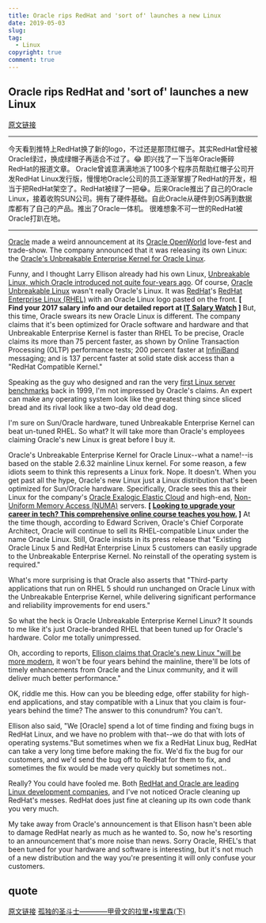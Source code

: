 ```yaml
---
title: Oracle rips RedHat and 'sort of' launches a new Linux
date: 2019-05-03
slug:
tag:
  - Linux
copyright: true
comment: true
---
```


## Oracle rips RedHat and 'sort of' launches a new Linux

[原文链接](https://www.computerworld.com/article/2469218/oracle-rips-red-hat-and--sort-of--launches-a-new-linux.html)

----

今天看到推特上RedHat换了新的logo，不过还是那顶红帽子。其实RedHat曾经被Oracle绿过，换成绿帽子再适合不过了。😂
即兴找了一下当年Oracle撕碎RedHat的报道文章。
Oracle曾诚意满满地派了100多个程序员帮助红帽子公司开发RedHat Linux发行版，慢慢地Oracle公司的员工逐渐掌握了RedHat的开发，相当于把RedHat架空了。RedHat被绿了一把😂。后来Oracle推出了自己的Oracle Linux，接着收购SUN公司。拥有了硬件基础。自此Oracle从硬件到OS再到数据库都有了自己的产品。推出了Oracle一体机。
很难想象不可一世的RedHat被Oracle打趴在地。

----

[Oracle](http://www.oracle.com) made a weird announcement at its [Oracle OpenWorld](http://www.oracle.com/us/openworld/splash/index.html) love-fest and trade-show. The company announced that it was releasing its own Linux: the [Oracle's Unbreakable Enterprise Kernel for Oracle Linux](http://www.marketwatch.com/story/oracle-debuts-oracles-unbreakable-enterprise-kernel-for-oracle-linux-2010-09-20-111130).

Funny, and I thought Larry Ellison already had his own Linux, [Unbreakable Linux, which Oracle introduced not quite four-years ago](http://practical-tech.com/uncategorized/oracles-red-hat-rip-off/). Of course, [Oracle Unbreakable Linux](http://www.oracle.com/us/technologies/linux/index.html) wasn't really Oracle's Linux. It was [RedHat](http://www.RedHat.com)'s [RedHat Enterprise Linux (RHEL)](http://www.RedHat.com/rhel) with an Oracle Linux logo pasted on the front.
**[ Find your 2017 salary info and our detailed report at [IT Salary Watch](http://www.computerworld.com/category/it-salary-watch/) ]**
But, this time, Oracle swears its new Oracle Linux is different. The company claims that it's been optimized for Oracle software and hardware and that Unbreakable Enterprise Kernel is faster than RHEL To be precise, Oracle claims its more than 75 percent faster, as shown by Online Transaction Processing (OLTP) performance tests; 200 percent faster at [InfiniBand](http://www.infinibandta.org/) messaging; and is 137 percent faster at solid state disk access than a "RedHat Compatible Kernel."

Speaking as the guy who designed and ran the very [first Linux server benchmarks](http://practical-tech.com/infrastructure/linux-up-close-time-to-switch) back  in 1999, I'm not impressed by Oracle's claims. An expert can make any operating system look like the greatest thing since sliced bread and its rival look like a two-day old dead dog.

I'm sure on Sun/Oracle hardware, tuned Unbreakable Enterprise Kernel can beat un-tuned RHEL. So what? It will take more than Oracle's employees claiming Oracle's new Linux is great before I buy it.

Oracle's Unbreakable Enterprise Kernel for Oracle Linux--what a name!--is based on the stable 2.6.32 mainline Linux kernel. For some reason, a few idiots seem to think this represents a Linux fork. Nope. It doesn't. When you get past all the hype, Oracle's new Linux just a Linux distribution that's been optimized for Sun/Oracle hardware. Specifically, Oracle sees this as their Linux for the company's [Oracle Exalogic Elastic Cloud](http://www.oracle.com/us/products/middleware/exalogic/index.html) and high-end, [Non-Uniform Memory Access (NUMA)](http://practical-tech.com/infrastructure/numa-theory-and-practice) servers.
**[ [Looking to upgrade your career in tech? This comprehensive online course teaches you how.](https://pluralsight.pxf.io/c/321564/424552/7490?u=https%3A%2F%2Fwww.pluralsight.com%2Fpaths%2Fupgrading-your-technology-career) ]**
At the time though, according to Edward Scriven, Oracle's Chief Corporate Architect, Oracle will continue to sell its RHEL-compatible Linux under the name Oracle Linux. Still, Oracle insists in its press release that "Existing Oracle Linux 5 and RedHat Enterprise Linux 5 customers can easily upgrade to the Unbreakable Enterprise Kernel. No reinstall of the operating system is required."

What's more surprising is that Oracle also asserts that "Third-party applications that run on RHEL 5 should run unchanged on Oracle Linux with the Unbreakable Enterprise Kernel, while delivering significant performance and reliability improvements for end users."

So what the heck is Oracle Unbreakable Enterprise Kernel Linux? It sounds to me like it's just Oracle-branded RHEL that been tuned up for Oracle's hardware. Color me totally unimpressed.

Oh, according to reports, [Ellison claims that Oracle's new Linux "will be more modern](http://www.informationweek.com/blog/main/archives/2010/09/larry_ellison_r.html), it won't be four years behind the mainline, there'll be lots of timely enhancements from Oracle and the Linux community, and it will deliver much better performance."

OK, riddle me this. How can you be bleeding edge, offer stability for high-end applications, and stay compatible with a Linux that you claim is four-years behind the time? The answer to this conundrum? You can't.

Ellison also said, "We [Oracle] spend a lot of time finding and fixing bugs in RedHat Linux, and we have no problem with that--we do that with lots of operating systems."But sometimes when we fix a RedHat Linux bug, RedHat can take a very long time before making the fix. We'd fix the bug for our customers, and we'd send the bug off to RedHat for them to fix, and sometimes the fix would be made very quickly but sometimes not..

Really? You could have fooled me. Both [RedHat and Oracle are leading Linux development companies](http://blogs.computerworld.com/14576/who_writes_linux_big_business), and I've not noticed Oracle cleaning up RedHat's messes. RedHat does just fine at cleaning up its own code thank you very much.

My take away from Oracle's announcement is that Ellison hasn't been able to damage RedHat nearly as much as he wanted to. So, now he's resorting to an announcement that's more noise than news. Sorry Oracle, RHEL's that been tuned for your hardware and software is interesting, but it's not much of a new distribution and the way you're presenting it will only confuse your customers.

## quote

[原文链接](https://www.computerworld.com/article/2469218/oracle-rips-red-hat-and--sort-of--launches-a-new-linux.html)
[孤独的圣斗士————甲骨文的拉里•埃里森(下)](https://liuyandong.com/2017/10/22/121/)
